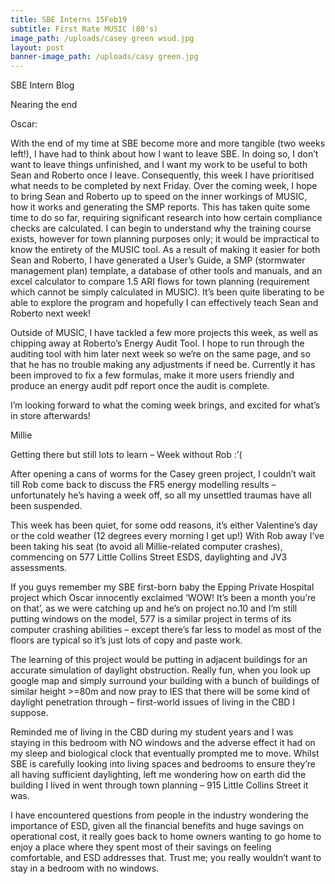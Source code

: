 ```yaml
---
title: SBE Interns 15Feb19
subtitle: First Rate MUSIC (80's)
image_path: /uploads/casey green wsud.jpg
layout: post
banner-image_path: /uploads/casy green.jpg
---
```


SBE Intern Blog

Nearing the end

Oscar:

With the end of my time at SBE become more and more tangible (two weeks left!), I have had to think about how I want to leave SBE. In doing so, I don’t want to leave things unfinished, and I want my work to be useful to both Sean and Roberto once I leave. Consequently, this week I have prioritised what needs to be completed by next Friday. Over the coming week, I hope to bring Sean and Roberto up to speed on the inner workings of MUSIC, how it works and generating the SMP reports. This has taken quite some time to do so far, requiring significant research into how certain compliance checks are calculated. I can begin to understand why the training course exists, however for town planning purposes only; it would be impractical to know the entirety of the MUSIC tool. As a result of making it easier for both Sean and Roberto, I have generated a User’s Guide, a SMP (stormwater management plan) template, a database of other tools and manuals, and an excel calculator to compare 1.5 ARI flows for town planning (requirement which cannot be simply calculated in MUSIC). It’s been quite liberating to be able to explore the program and hopefully I can effectively teach Sean and Roberto next week!

Outside of MUSIC, I have tackled a few more projects this week, as well as chipping away at Roberto’s Energy Audit Tool. I hope to run through the auditing tool with him later next week so we’re on the same page, and so that he has no trouble making any adjustments if need be. Currently it has been improved to fix a few formulas, make it more users friendly and produce an energy audit pdf report once the audit is complete.

I’m looking forward to what the coming week brings, and excited for what’s in store afterwards!

Millie

Getting there but still lots to learn – Week without Rob :’(

After opening a cans of worms for the Casey green project, I couldn’t wait till Rob come back to discuss the FR5 energy modelling results – unfortunately he’s having a week off, so all my unsettled traumas have all been suspended. &nbsp;

This week has been quiet, for some odd reasons, it’s either Valentine’s day or the cold weather (12 degrees every morning I get up!) With Rob away I’ve been taking his seat (to avoid all Millie-related computer crashes), commencing on 577 Little Collins Street ESDS, daylighting and JV3 assessments.

If you guys remember my SBE first-born baby the Epping Private Hospital project which Oscar innocently exclaimed ‘WOW! It’s been a month you’re on that’, as we were catching up and he’s on project no.10 and I’m still putting windows on the model, 577 is a similar project in terms of its computer crashing abilities – except there’s far less to model as most of the floors are typical so it’s just lots of copy and paste work.

The learning of this project would be putting in adjacent buildings for an accurate simulation of daylight obstruction. Really fun, when you look up google map and simply surround your building with a bunch of buildings of similar height &gt;=80m and now pray to IES that there will be some kind of daylight penetration through – first-world issues of living in the CBD I suppose.

Reminded me of living in the CBD during my student years and I was staying in this bedroom with NO windows and the adverse effect it had on my sleep and biological clock that eventually prompted me to move. Whilst SBE is carefully looking into living spaces and bedrooms to ensure they’re all having sufficient daylighting, left me wondering how on earth did the building I lived in went through town planning – 915 Little Collins Street it was.

I have encountered questions from people in the industry wondering the importance of ESD, given all the financial benefits and huge savings on operational cost, it really goes back to home owners wanting to go home to enjoy a place where they spent most of their savings on feeling comfortable, and ESD addresses that. Trust me; you really wouldn’t want to stay in a bedroom with no windows.